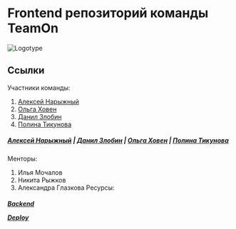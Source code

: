 # Frontend репозиторий команды TeamOn
![Logotype](https://papercallio-production.s3.amazonaws.com/uploads/event/logo/786/frontend.png)

## Ссылки
Участники команды:
1. <a href="https://github.com/AlexeyBMSTU">Алексей Нарыжный</a>
3. <a href="https://github.com/KhovenOlya">Ольга Ховен</a>
5. <a href="https://github.com/Danil-Zlo">Данил Злобин</a>
7. <a href="https://github.com/PtFux">Полина Тикунова</a>

<h5>
<a href="https://github.com/AlexeyBMSTU">Алексей Нарыжный</a> | <a href="https://github.com/Danil-Zlo">Данил Злобин</a>
                                                              |
<a href="https://github.com/KhovenOlya">Ольга Ховен</a>       | <a href="https://github.com/PtFux">Полина Тикунова</a>
</h5>

Менторы:
1. Илья Мочалов
2. Никита Рыжков
3. Александра Глазкова
Ресурсы:
<h5><a href="https://github.com/PtFux">Backend</a>
  
<a href="https://github.com/PtFux">Deploy</a></h5>

